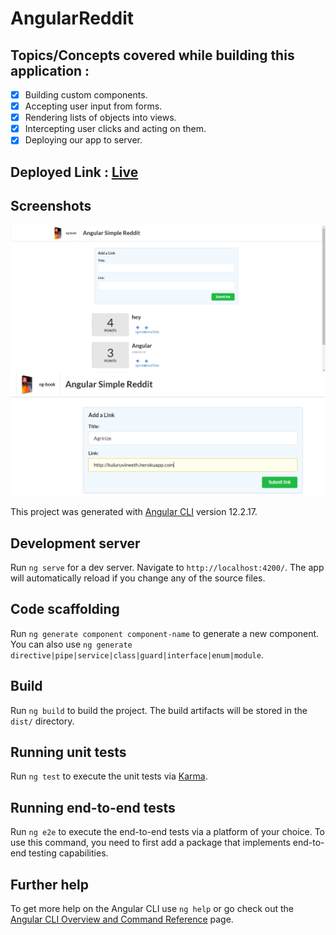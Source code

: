 # AngularReddit

## Topics/Concepts covered while building this application : 
- [x] Building custom components.
- [x] Accepting user input from forms.
- [x] Rendering lists of objects into views.
- [x] Intercepting user clicks and acting on them.
- [x] Deploying our app to server.

## Deployed Link : [Live](https://angular-reddit-bz7eycfdv-kuluruvineeth.vercel.app/)

## Screenshots
![img](https://github.com/kuluruvineeth/AngularGuide/blob/1.angular-reddit/src/screenshots/img.PNG)
![img1](https://github.com/kuluruvineeth/AngularGuide/blob/1.angular-reddit/src/screenshots/img1.PNG)


This project was generated with [Angular CLI](https://github.com/angular/angular-cli) version 12.2.17.

## Development server

Run `ng serve` for a dev server. Navigate to `http://localhost:4200/`. The app will automatically reload if you change any of the source files.

## Code scaffolding

Run `ng generate component component-name` to generate a new component. You can also use `ng generate directive|pipe|service|class|guard|interface|enum|module`.

## Build

Run `ng build` to build the project. The build artifacts will be stored in the `dist/` directory.

## Running unit tests

Run `ng test` to execute the unit tests via [Karma](https://karma-runner.github.io).

## Running end-to-end tests

Run `ng e2e` to execute the end-to-end tests via a platform of your choice. To use this command, you need to first add a package that implements end-to-end testing capabilities.

## Further help

To get more help on the Angular CLI use `ng help` or go check out the [Angular CLI Overview and Command Reference](https://angular.io/cli) page.
